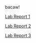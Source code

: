 bacaw! 

[Lab Report 1](/lab-report-1-week-0.html)

[Lab Report 2](/lab-report-2-week-1.html)

[Lab Report 3](/lab-report-3-week-3.html)